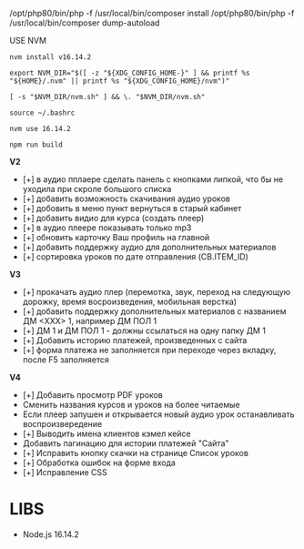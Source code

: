 /opt/php80/bin/php -f /usr/local/bin/composer install
/opt/php80/bin/php -f /usr/local/bin/composer dump-autoload

USE NVM

`nvm install v16.14.2`

`export NVM_DIR="$([ -z "${XDG_CONFIG_HOME-}" ] && printf %s "${HOME}/.nvm" || printf %s "${XDG_CONFIG_HOME}/nvm")"`

`[ -s "$NVM_DIR/nvm.sh" ] && \. "$NVM_DIR/nvm.sh"`

`source ~/.bashrc`

`nvm use 16.14.2` 

`npm run build`

**V2**
- [+] в аудио пплаере сделать панель с кнопками липкой, что бы не уходила при скроле большого списка
- [+] добавить возможность скачивания аудио уроков
- [+] добовить в меню пункт вернуться в старый кабинет
- [+] добавить видио для курса (создать плеер)
- [+] в аудио плеере показывать только mp3
- [+] обновить карточку Ваш профиль на главной
- [+] добавить поддержку аудио для дополнительных материалов
- [+] сортировка уроков по дате отправления (CB.ITEM_ID)

**V3**
- [+] прокачать аудио плер (перемотка, звук, переход на следующую дорожку, время восроизведения, мобильная верстка)
- [+] добавить поддержку дополнительных материалов с названием ДМ <ХХХ> 1, например ДМ ПОЛ 1
- [+] ДМ 1 и ДМ ПОЛ 1 - должны ссылаться на одну папку ДМ 1
- [+] Добавить историю платежей, произведенных с сайта
- [+] форма платежа не заполняется при переходе через вкладку, после F5 заполняется

**V4**
- [+] Добавить просмотр PDF уроков
- Сменить названия курсов и уроков на более читаемые
- Если плеер запушен и открывается новый аудио урок останавливать воспроизвередение
- [+] Выводить имена клиентов кэмел кейсе
- Добавить пагинацию для истории платежей "Сайта"
- [+] Исправить кнопку скачки на странице Список уроков
- [+] Обработка ошибок на форме входа
- [+] Исправление CSS

# LIBS
- Node.js 16.14.2
